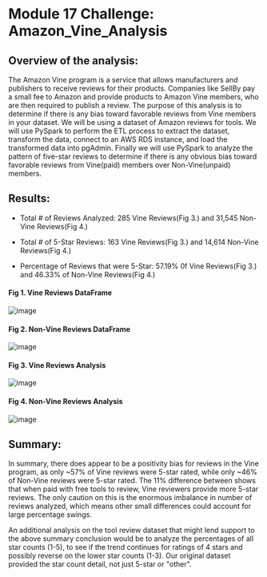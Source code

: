 # Module 17 Challenge: Amazon_Vine_Analysis

## Overview of the analysis:
The Amazon Vine program is a service that allows manufacturers and publishers to receive reviews for their products. Companies like SellBy pay a small fee to Amazon and provide products to Amazon Vine members, who are then required to publish a review.  The purpose of this analysis is to determine if there is any bias toward favorable reviews from Vine members in your dataset. We will be using a dataset of Amazon reviews for tools.  We will use PySpark to perform the ETL process to extract the dataset, transform the data, connect to an AWS RDS instance, and load the transformed data into pgAdmin.  Finally we will use PySpark to analyze the pattern of five-star reviews to determine if there is any obvious bias toward favorable reviews from Vine(paid) members over Non-Vine(unpaid) members.


## Results:

- Total # of Reviews Analyzed: 285 Vine Reviews(Fig 3.) and 31,545 Non-Vine Reviews(Fig 4.)

- Total # of 5-Star Reviews:  163 Vine Reviews(Fig 3.) and 14,614 Non-Vine Reviews(Fig 4.)

- Percentage of Reviews that were 5-Star:  57.19% 0f Vine Reviews(Fig 3.) and 46.33% of Non-Vine Reviews(Fig 4.)


#### Fig 1. Vine Reviews DataFrame
![image](https://user-images.githubusercontent.com/114360511/217747461-479069a9-39ee-42c1-9842-934e2b576319.png)

#### Fig 2. Non-Vine Reviews DataFrame
![image](https://user-images.githubusercontent.com/114360511/217747724-e652a1ec-6c50-4978-9506-0a2dc2dbc859.png)

#### Fig 3. Vine Reviews Analysis
![image](https://user-images.githubusercontent.com/114360511/217747782-207f4ed1-9224-464c-8989-7cd816a2f5cb.png)

#### Fig 4. Non-Vine Reviews Analysis
![image](https://user-images.githubusercontent.com/114360511/217747869-8719f8fd-e293-4a50-ace2-d9bf0e2aa484.png)


## Summary: 
In summary, there does appear to be a positivity bias for reviews in the Vine program, as only ~57% of Vine reviews were 5-star rated, while only ~46% of Non-Vine reviews were 5-star rated.  The 11% difference between shows that when paid with free tools to review, Vine reviewers provide more 5-star reviews.  The only caution on this is the enormous imbalance in number of reviews analyzed, which means other small differences could account for large percentage swings.

An additional analysis on the tool review dataset that might lend support to the above summary conclusion would be to analyze the percentages of all star counts (1-5), to see if the trend continues for ratings of 4 stars and possibly reverse on the lower star counts (1-3).  Our original dataset provided the star count detail, not just 5-star or "other".



